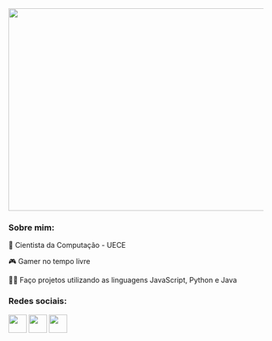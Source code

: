 
<img src="https://user-images.githubusercontent.com/112807562/236689931-bd0d696e-b52d-4887-98fa-70cb6384ea47.gif" height="400px" width="1300px"/>

### Sobre mim: 

<p>📖 Cientista da Computação - UECE</p>
<p>🎮 Gamer no tempo livre</p>
<p>🧑‍💻 Faço projetos utilizando as linguagens JavaScript, Python e Java</p>

### Redes sociais:

<div display:"flex">
  <a href="https://www.discord.com/users/915646717263773778"><img src="https://user-images.githubusercontent.com/112807562/236691142-bf7e8deb-c961-4a22-ba05-d149da3fd1fc.png" height="36px" width="36px" border-radius:"50%"/></a>
  <a href="https://www.instagram.com/lucas_cide19/"><img src="https://user-images.githubusercontent.com/112807562/236691104-4d22b3c9-af00-485b-bda2-22b0ddce239b.png" height="36px" width="36px" border-radius:"50%""/></a>
  <a href="https://www.linkedin.com/in/jo%C3%A3o-lucas-cide-de-abreu-152007288"><img src="https://user-images.githubusercontent.com/112807562/259846122-ad8776d0-054e-42ca-a7d9-2596d585ad7f.png" height="36px" width="36px" border-radius:"50%""/></a>

</div>




<!--
**lucascide/lucascide** is a ✨ _special_ ✨ repository because its `README.md` (this file) appears on your GitHub profile.

Here are some ideas to get you started:

- 🔭 I’m currently working on ...
- 🌱 I’m currently learning ...
- 👯 I’m looking to collaborate on ...
- 🤔 I’m looking for help with ...
- 💬 Ask me about ...
- 📫 How to reach me: ...
- 😄 Pronouns: ...
- ⚡ Fun fact: ...
-->
